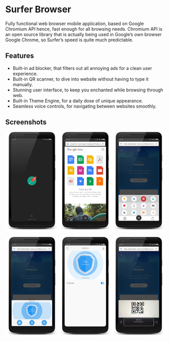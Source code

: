 # Surfer Browser
Fully functional web browser mobile application, based on Google Chromium API hence, fast enough for all browsing needs. Chromium API is an open source library that is actually being used in Google’s own browser Google Chrome, so Surfer’s speed is quite much predictable.

## Features
-	Built-in ad blocker, that filters out all annoying ads for a clean user experience.
-	Built-in QR scanner, to dive into website without having to type it manually.
-	Stunning user interface, to keep you enchanted while browsing through web.
-	Built-in Theme Engine, for a daily dose of unique appearance.
-	Seamless voice controls, for navigating between websites smoothly.

## Screenshots
<img src="Screenshot/Splash.png" width="33.333%"><img src="Screenshot/Home.png" width="33.333%"><img src="Screenshot/Menu.png" width="33.333%">

<img src="Screenshot/Ad_mini.png" width="33.333%"><img src="Screenshot/Ad_main.png" width="33.333%"><img src="Screenshot/Qr.png" width="33.333%">

